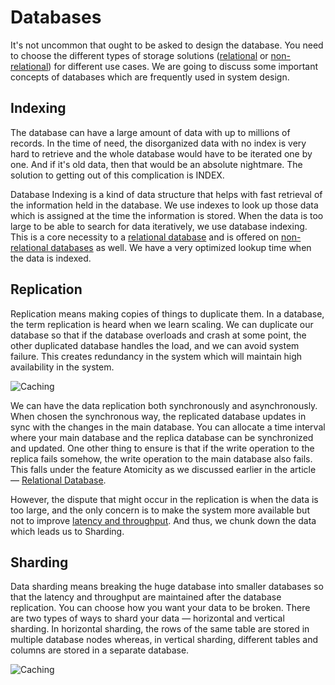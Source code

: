 # Databases

It's not uncommon that ought to be asked to design the database. You need to choose the different types of storage solutions ([relational](https://github.com/Pragya2056/system-design-concepts-hacktoberfest2022/tree/master/Databases/Relational%20Database) or [non-relational](https://github.com/Pragya2056/system-design-concepts-hacktoberfest2022/tree/master/Databases/Non-relational-Database)) for different use cases. We are going to discuss some important concepts of databases which are frequently used in system design.

## Indexing

The database can have a large amount of data with up to millions of records. In the time of need, the disorganized data with no index is very hard to retrieve and the whole database would have to be iterated one by one. And if it's old data, then that would be an absolute nightmare. The solution to getting out of this complication is INDEX.

Database Indexing is a kind of data structure that helps with fast retrieval of the information held in the database. We use indexes to look up those data which is assigned at the time the information is stored. When the data is too large to be able to search for data iteratively, we use database indexing. This is a core necessity to a [relational database](https://github.com/Pragya2056/system-design-concepts-hacktoberfest2022/tree/master/Databases/Relational%20Database) and is offered on [non-relational databases](https://github.com/Pragya2056/system-design-concepts-hacktoberfest2022/tree/master/Databases/Non-relational-Database) as well. We have a very optimized lookup time when the data is indexed.

## Replication

Replication means making copies of things to duplicate them. In a database, the term replication is heard when we learn scaling. We can duplicate our database so that if the database overloads and crash at some point, the other duplicated database handles the load, and we can avoid system failure. This creates redundancy in the system which will maintain high availability in the system.

![Caching](https://media.geeksforgeeks.org/wp-content/uploads/20200824220433/DataBaseReplicationSystemDesign.png)

We can have the data replication both synchronously and asynchronously. When chosen the synchronous way, the replicated database updates in sync with the changes in the main database. You can allocate a time interval where your main database and the replica database can be synchronized and updated. One other thing to ensure is that if the write operation to the replica fails somehow, the write operation to the main database also fails. This falls under the feature Atomicity as we discussed earlier in the article — [Relational Database](https://github.com/Pragya2056/system-design-concepts-hacktoberfest2022/tree/master/Databases/Relational%20Database).

However, the dispute that might occur in the replication is when the data is too large, and the only concern is to make the system more available but not to improve [latency and throughput](https://github.com/Pragya2056/system-design-concepts-hacktoberfest2022/tree/master/Latency-and-throughput). And thus, we chunk down the data which leads us to Sharding.

## Sharding

Data sharding means breaking the huge database into smaller databases so that the latency and throughput are maintained after the database replication. You can choose how you want your data to be broken. There are two types of ways to shard your data — horizontal and vertical sharding. In horizontal sharding, the rows of the same table are stored in multiple database nodes whereas, in vertical sharding, different tables and columns are stored in a separate database.

![Caching](https://media.geeksforgeeks.org/wp-content/uploads/20200824220542/ShardingorDataPartitioningSystemDesignExample.png)
